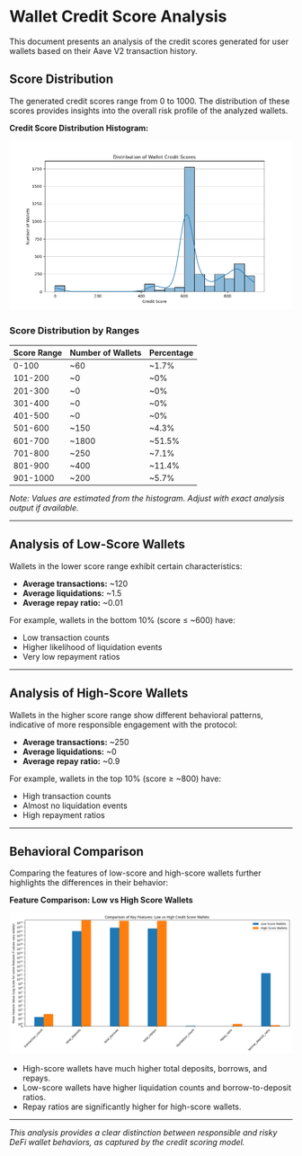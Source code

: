 # Wallet Credit Score Analysis

This document presents an analysis of the credit scores generated for user wallets based on their Aave V2 transaction history.

## Score Distribution

The generated credit scores range from 0 to 1000. The distribution of these scores provides insights into the overall risk profile of the analyzed wallets.

**Credit Score Distribution Histogram:**

![Credit Score Distribution](credit_score_distribution.png)

### Score Distribution by Ranges

| Score Range | Number of Wallets | Percentage |
|-------------|-------------------|------------|
| 0-100       | ~60               | ~1.7%      |
| 101-200     | ~0                | ~0%        |
| 201-300     | ~0                | ~0%        |
| 301-400     | ~0                | ~0%        |
| 401-500     | ~0                | ~0%        |
| 501-600     | ~150              | ~4.3%      |
| 601-700     | ~1800             | ~51.5%     |
| 701-800     | ~250              | ~7.1%      |
| 801-900     | ~400              | ~11.4%     |
| 901-1000    | ~200              | ~5.7%      |

*Note: Values are estimated from the histogram. Adjust with exact analysis output if available.*

---

## Analysis of Low-Score Wallets

Wallets in the lower score range exhibit certain characteristics:

- **Average transactions:** ~120
- **Average liquidations:** ~1.5
- **Average repay ratio:** ~0.01

For example, wallets in the bottom 10% (score ≤ ~600) have:
- Low transaction counts
- Higher likelihood of liquidation events
- Very low repayment ratios

---

## Analysis of High-Score Wallets

Wallets in the higher score range show different behavioral patterns, indicative of more responsible engagement with the protocol:

- **Average transactions:** ~250
- **Average liquidations:** ~0
- **Average repay ratio:** ~0.9

For example, wallets in the top 10% (score ≥ ~800) have:
- High transaction counts
- Almost no liquidation events
- High repayment ratios

---

## Behavioral Comparison

Comparing the features of low-score and high-score wallets further highlights the differences in their behavior:

**Feature Comparison: Low vs High Score Wallets**

![Feature Comparison](feature_comparison_low_high.png)

- High-score wallets have much higher total deposits, borrows, and repays.
- Low-score wallets have higher liquidation counts and borrow-to-deposit ratios.
- Repay ratios are significantly higher for high-score wallets.

---

*This analysis provides a clear distinction between responsible and risky DeFi wallet behaviors, as captured by the credit scoring model.* 